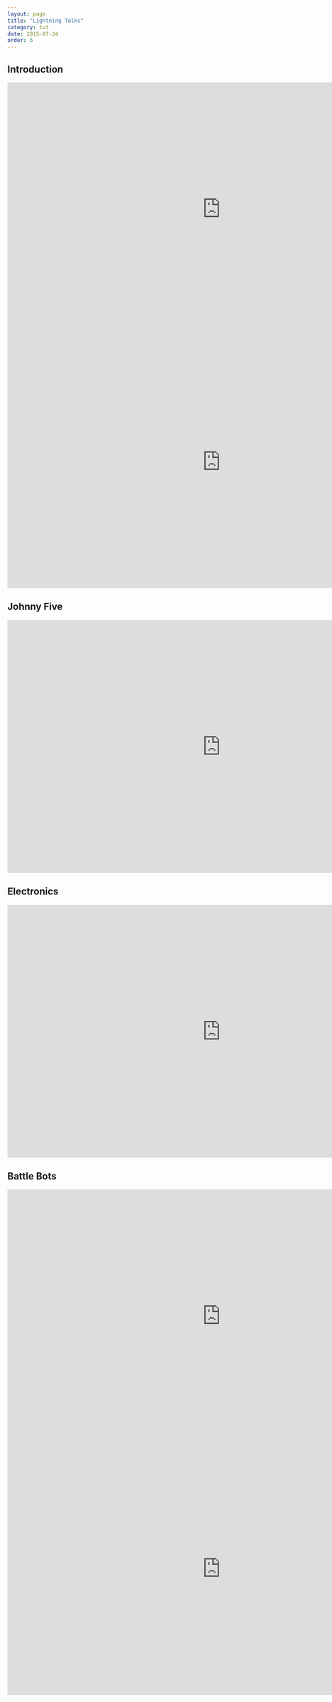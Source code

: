 ```yaml
---
layout: page
title: "Lightning Talks"
category: tut
date: 2015-07-24
order: 6
---
```


## Introduction

<iframe src="https://docs.google.com/presentation/d/1VBaBVrciY1ot4WLnjmSjbEVNjI4jxV7n7UmKTE-cMLo/embed?start=false&loop=true&delayms=3000" frameborder="0" width="960" height="569" allowfullscreen="true" mozallowfullscreen="true" webkitallowfullscreen="true"></iframe>

<iframe src="https://docs.google.com/presentation/d/1ijnDdm93nkcamW2FLkgUNnwKZk4ECZmHi6HPmY6e2b8/embed?start=false&loop=true&delayms=3000" frameborder="0" width="960" height="569" allowfullscreen="true" mozallowfullscreen="true" webkitallowfullscreen="true"></iframe>

## Johnny Five

<iframe src="https://docs.google.com/presentation/d/1SnavzePbk0a1WXTzFJJ2LqEFsRY2MNojH1OYZnnly-4/embed?start=false&loop=true&delayms=3000" frameborder="0" width="960" height="569" allowfullscreen="true" mozallowfullscreen="true" webkitallowfullscreen="true"></iframe>

## Electronics

<iframe src="https://docs.google.com/presentation/d/1uFoY6i9C9PBGivTufek6tgCMRPjGxvN66cttWnJcqO8/embed?start=false&loop=true&delayms=3000" frameborder="0" width="960" height="569" allowfullscreen="true" mozallowfullscreen="true" webkitallowfullscreen="true"></iframe>

## Battle Bots

<iframe src="https://docs.google.com/presentation/d/1E78GH9epBRUq0gZqgUHLucQWxyw9m3sY91pWXD6_wlA/embed?start=false&loop=true&delayms=3000" frameborder="0" width="960" height="569" allowfullscreen="true" mozallowfullscreen="true" webkitallowfullscreen="true"></iframe>

<iframe src="https://docs.google.com/presentation/d/197QOIhvT5-UH430jnNzNc8uqr4xDOYRC1wyaL0GS1nc/embed?start=false&loop=true&delayms=3000" frameborder="0" width="960" height="569" allowfullscreen="true" mozallowfullscreen="true" webkitallowfullscreen="true"></iframe>
